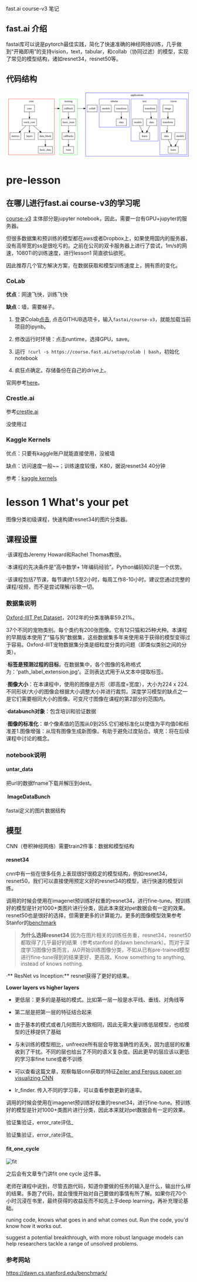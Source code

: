 fast.ai course-v3 笔记

## fast.ai 介绍
fastai库可以说是pytorch最佳实践，简化了快速准确的神经网络训练，几乎做到“开箱即用”的支持vision，text，tabular，和collab（协同过滤）的模型，实现了常见的模型结构，诸如resnet34，resnet50等。

## 代码结构
![dep](images/lesson1/dependencies.svg)
# pre-lesson

## 在哪儿进行fast.ai course-v3的学习呢

[course-v3](https://github.com/fastai/course-v3/tree/master/nbs/dl1) 主体部分是jupyter notebook，因此，需要一台有GPU+jupyter的服务器。

但很多数据集和预训练的模型都在aws或者Dropbox上，如果使用国内的服务器，没有高带宽的ss是很吃亏的。之前在公司的双卡服务器上进行了尝试，1m/s的网速，1080Ti的训练速度，进行lesson1 简直欲仙欲死。

因此推荐几个官方解决方案，在数据获取和模型训练速度上，拥有质的变化。

### CoLab

**优点**：网速飞快，训练飞快

**缺点**：墙，需要梯子。

1.  登录Colab[点击](https://colab.research.google.com/), 点击GITHUB选项卡，输入`fastai/course-v3`，就能加载当前项目的ipynb。
    
2.  修改运行时环境：点击runtime，选择GPU，save。
    
3.  运行` !curl -s https://course.fast.ai/setup/colab | bash`，初始化notebook
    
4.  疯狂点确定。存储备份在自己的drive上。
    

官网参考[here](https://course.fast.ai/start_colab.html)。


### Crestle.ai


参考[crestle.ai](https://course.fast.ai/start_crestle.html)

没使用过

### Kaggle Kernels

优点：只要有kaggle账户就能直接使用，没被墙

缺点：访问速度一般~~；训练速度较慢，K80，据说resnet34 40分钟

参考：[kaggle kernels](https://course.fast.ai/start_kaggle.html)

# lesson 1 What's your pet

图像分类初级课程，快速构建resnet34的图片分类器。

## 课程设置
·该课程由Jeremy Howard和Rachel Thomas教授。

·本课程的先决条件是“高中数学+ 1年编码经验”。Python编码知识是一个优势。

·该课程包括7节课，每节课约1.5至2小时，每周工作8-10小时。建议您通过完整的课程/视频，而不是尝试理解/谷歌一切。

### 数据集说明

[Oxford-IIIT Pet Dataset](http://www.robots.ox.ac.uk/~vgg/data/pets/)，2012年的分类准确率59.21%。

37个不同的宠物类别。每个类约有200张图像。它有12只猫和25种犬种。本课程的早期版本使用了“猫与狗”数据集，这些数据集多年来使用易于获得的模型变得过于容易。Oxford-IIIT宠物数据集分类是细粒度分类的问题（即类似类别之间的分类）。

·**标签是预测过程的目标**。在数据集中，各个图像的名称格式为：'path_label_extension.jpg'。正则表达式用于从文本中提取标签。

·**图像大小**：在本课程中，使用的图像是方形（即高度=宽度），大小为224 x 224.不同形状/大小的图像会根据大小调整大小并进行裁剪。深度学习模型的缺点之一是它们需要相同大小的图像。可变尺寸图像在课程的第2部分的范围内。

·**databunch对象**：包含培训和验证数据

·**图像的标准化**：单个像素值的范围从0到255.它们被标准化以使值为平均值0和标准差1.图像增强：从现有图像生成新图像。有助于避免过度贴合。填充：将在后续课程中讨论的概念。

### notebook说明

#### untar_data

把url的数据fname下载并解压到dest。

####  ImageDataBunch

fastai定义的图片数据结构


## 模型
CNN（卷积神经网络）需要train2件事：数据和模型结构


#### resnet34

  

cnn中有一些在很多任务上表现很好很稳定的模型结构，例如resnet34，resnet50，我们可以直接使用预定义好的resnet34的模型，进行快速的模型训练。

  

调用的时候会使用在imagenet预训练好权重的resnet34，进行fine-tune。预训练好的模型是针对1000+类图片进行分类，因此本来就对pet数据会有一定的效果。 resnet50也是很好的选择，但需要更多的计算能力。更多的图像模型效果参考Stanfor的[benchmark](https://dawn.cs.stanford.edu/benchmark/)

 
> **为什么选择resnet34**
因为在图片相关的训练任务重，resnet34，resnet50都取得了几乎最好的结果（参考stanford 的dawn benchmark）。而对于深度学习图像分类而言，从0开始训练图像分类，不如从已有pre-trained模型进行fine-tune得到的结果更好、更高效。Know something to anything, instead of knows nothing.
  

·** ResNet vs Inception:** resnet获得了更好的结果。

  

**Lower layers vs higher layers**

- 更低层：更多的是基础的模式。比如第一层一般是水平线、垂线、对角线等

- 第二层是把第一层的特征结合起来

- 由于基本的模式或者几何图形大致相同，因此无需大量训练低层模型，也给模型的迁移提供了基础

- 与未训练的模型相比，unfreeze所有层会导致准确性的丢失，因为底层的权重收到了干扰。不同的层也给出了不同的语义复杂度。因此更早的层应该以更低的学习率fine tune或者不训练

- 可以查看这篇文章，观察每层cnn获取的特征[Zeiler and Fergus paper on visualizing CNN](https://cs.nyu.edu/~fergus/papers/zeilerECCV2014.pdf)

- lr_finder. 传入不同的学习率，可以查看参数更新的速率。



调用的时候会使用在imagenet预训练好权重的resnet34，进行fine-tune。预训练好的模型是针对1000+类图片进行分类，因此本来就对pet数据会有一定的效果。

验证集验证，error_rate评估_

验证集验证，error_rate评估_

#### fit_one_cycle
![fit](images/lesson1/fit4cycle.png)

之后会有文章专门讲fit one cycle 这件事。

老师在课程中说到，尽管去跑代码，知道你要做的任务的输入是什么，输出什么样的结果。多跑了代码，就会慢慢开始对自己要做的事情有所了解。如果你花70个小时沉浸在书里，最终获得的收益反而不如先上手deep learning，再补充理论基础。


runing code, knows what goes in and what comes out. Run the code, you'd know how it works out.

suggest a potential breakthrough, with more robust language models can help researchers tackle a range of unsolved problems. 

### 参考网站

https://dawn.cs.stanford.edu/benchmark/